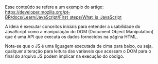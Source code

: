 Esse conteúdo se refere a um exemplo do artigo: https://developer.mozilla.org/pt-BR/docs/Learn/JavaScript/First_steps/What_is_JavaScript

A ideia é executar conceitos iniciais para entender a usabilidade do JavaScript como a manipulação do DOM (Document Object Manipulation) que é uma API que executa os dados fornecidos na página HTML.

Nota-se que o JS é uma liguagem executada de cima para baixo, ou seja, qualquer alteração para leitura das variaveis que acessam o DOM para o final do arquivo JS podem implicar na execução do código.
